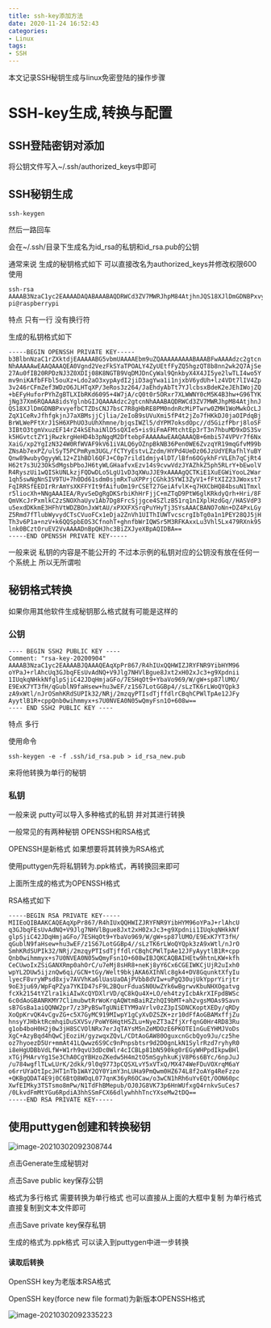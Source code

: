 ```yaml
---
title: ssh-key添加方法
date: 2020-11-24 16:52:43
categories:
- Linux
tags:
- SSH
---
```


本文记录SSH秘钥生成与linux免密登陆的操作步骤

<!-- more -->

# SSH-key生成,转换与配置

## SSH登陆密钥对添加

将公钥文件写入~/.ssh/authorized_keys中即可

## SSH秘钥生成

```shell
ssh-keygen
```

然后一路回车

会在~/.ssh/目录下生成名为id_rsa的私钥和id_rsa.pub的公钥

通常来说 生成的秘钥格式如下 可以直接改名为authorized_keys并修改权限600使用

```
ssh-rsa AAAAB3NzaC1yc2EAAAADAQABAAABAQDRWCd3ZV7MWRJhpM84AtjhnJQS18XJlDmGDNBPxvyefbCTZDsCNJ7bsC7R8gHbRE8PM0ndnRcMiPTwrw0ZMH1WoMwkOcLJZqXRvJfhfgkjnJ7aXBMsjjCjlia/2eIoB9sUVuXmi5fP4t2jZo7fHKkDJ0jaOIPdqBjBrWLWePFtXrJ1SH6XPhUO3uUhXhmne/bjqsIWZl5/dYPM7oksdOpc//d5GizfPbrj8loSF3O3tgmVxuzEF14rZ4kSEhaiNlD5sQXIe5+is9iFmAFMtchtEp3rT3n7hbuMD9xDS3Svk5HGvtctZY1jRwzkrgHeHD4b3pNgqM2DftebpF pi@raspberrypi
```

特点 只有一行 没有换行符

生成的私钥格式如下

```
-----BEGIN OPENSSH PRIVATE KEY-----
b3BlbnNzaC1rZXktdjEAAAAABG5vbmUAAAAEbm9uZQAAAAAAAAABAAABFwAAAAdzc2gtcn
NhAAAAAwEAAQAAAQEA0Vgnd2VezFkSYaTPOALY4ZyUEtfFyZQ5hgzQT8b8nn2wk2Q7AjSe
27Au0fIB20RPDzNJ3Z0XDIj08K8NGTB9VqDMJDnCyWal9QnkbyX4X4JI5ye2lwTLI4wo5Y
mv9niKAfbFFbl5ouXz+Ldo2aO3xypAydI2jiD3agYwa1i1njxbV6ydUh+lz4VDt7lIV4Zp
3v246rCFmZef3WDzO6JLHTqXP/3eRos3z264/JaEhdyAbTt7YJlcbsxBdeK2eJEhIWojZQ
+bEFyHuforPYhZgBTLXIbRKd6095+4W7jA/cQ0t0r5ORxr7XLWWNY0cM5K4B3hw+G96TYK
jNg37Xm6RQAAA8idsYglnbGIJQAAAAdzc2gtcnNhAAABAQDRWCd3ZV7MWRJhpM84AtjhnJ
QS18XJlDmGDNBPxvyefbCTZDsCNJ7bsC7R8gHbRE8PM0ndnRcMiPTwrw0ZMH1WoMwkOcLJ
ZqX1CeRvJfhfgkjnJ7aXBMsjjCjlia/2eIoB9sUVuXmi5fP4t2jZo7fHKkDJ0jaOIPdqBj
BrWLWePFtXrJ1SH6XPhUO3uUhXhmne/bjqsIWZl5/dYPM7oksdOpc//d5GizfPbrj8loSF
3IBtO3tgmVxuzEF14rZ4kSEhaiNlD5sQXIe5+is9iFmAFMtchtEp3rT3n7hbuMD9xDS3Sv
k5HGvtctZY1jRwzkrgHeHD4b3pNgqM2DftebpFAAAAAwEAAQAAAQB+6mbi574VPVr7f6Nx
XaiG/xp2YgIzN324W0RfWVAF9kV61iVALQ6yOZnpBkNB36Pen0WE6ZvzqYR19mqGfvM99b
ZNsAb7exPZ/ulSyT5PCPmRym3UGL/fCTYyEstvLZzdm/HYPd4UeDz06JzUdYERafhlYuBY
Qnw89wubyOgyyWL12+Z1hBDl6QFJ+C0p7rild1dmjy4lDT/lBfn6OGykhFrVLEh7qCjRt4
H62t7s3U23OkSdMgsbPboJH6tyWLGHaafvxEzv14s9cvwVdzJYAZhkZ5ph5RLrY+bEwolV
R4RyszUi1wQISkUNLkzjFQDwDLo5LgU1vD3qXWuJJE9xAAAAgQCTKiE1XuEGWiYooL2War
1qh5swNgNnSIV9TU+7h0Dd61sdm0sjmRxTuXPPrjCGhk3SYWI3ZyV1+fFtXIZ23JWoxst7
FqIRRSfEEDIrRrAmYsXKFFYIt9fAifuOm19rCSET27GeiAfvlK+q7HXCbHQ84bsuN1Tmxl
r5liocXh+NNgAAAIEA/RyvSeDgRgDKSrbiKhHrFjjC+mZTqD9PtW6glKRkdyQrh+Hri/8F
QmVKcJrPxmlkC2zSNOXhaUyv1Ab7Dg8FrcSjjgce4SZlzB51rq1nIXplHzdGq//HASVdP3
u5exdDKkmE3HFhVtWDZBOnJxWtAU/xPXXFXSrqPuYHyTj3SYsAAACBANO7oNn+DZ4PxLGy
Z5Rmd7fTlubWyvydCTsCVuoFCx1eDja2ZnVh1UIThIUWTvcscrgIbTg0a1n1PEY28QJ5jH
Th3v6P1a+nzV+k6QQSpbEOS3CfnohT+ghnfbWrIQWSr5M3RFKAxxLu3Vhl5Lx479RXnk95
lnk0BCztOruEV2VvAAAADnBpQHJhc3BiZXJyeXBpAQIDBA==
-----END OPENSSH PRIVATE KEY-----
```

一般来说 私钥的内容是不能公开的 不过本示例的私钥对应的公钥没有放在任何一个系统上 所以无所谓啦

## 秘钥格式转换

如果你用其他软件生成秘钥那么格式就有可能是这样的

### 公钥

```
---- BEGIN SSH2 PUBLIC KEY ----
Comment: "rsa-key-20200904"
AAAAB3NzaC1yc2EAAAABJQAAAQEAqXpPr867/R4hIUxQQHWIZJRYFNR9YibHYM96
oYPaJ+rlAhcUq3GJbqFEsUvAdNQ+V9Jlg7NHVlBgue8Jxt2xH02xJc3+g9Xpdnii
1IUqkqNHkkNfglpSjiC42JDqHmjaGFo/7ESHqOt9+YbaVo969/W/gW+sp87lUMO/
E9ExK7YT3fH/qGublN9faHsew+hu3wEF/z1S67LotGGBp4//sLzTK6rLWoQYQpk3
zA9xWtl/nJrOSmhKRdSUPIk32/NRj/2mzqyPTIsdTjffdlrCBqhCPWlTpAe12JFy
AyytlB1R+cppQnb0wihmmyx+s7U0NVEA0N05wQmyFsn1O+608w==
---- END SSH2 PUBLIC KEY ----
```

特点 多行

使用命令

```
ssh-keygen -e -f .ssh/id_rsa.pub > id_rsa_new.pub
```

来将他转换为单行的秘钥

### 私钥

一般来说 putty可以导入多种格式的私钥 并对其进行转换

一般常见的有两种秘钥 OPENSSH和RSA格式

OPENSSH是新格式 如果想要将其转换为RSA格式

使用puttygen先将私钥转为.ppk格式，再转换回来即可

上面所生成的格式为OPENSSH格式

RSA格式如下

```
-----BEGIN RSA PRIVATE KEY-----
MIIEoQIBAAKCAQEAqXpPr867/R4hIUxQQHWIZJRYFNR9YibHYM96oYPaJ+rlAhcU
q3GJbqFEsUvAdNQ+V9Jlg7NHVlBgue8Jxt2xH02xJc3+g9Xpdnii1IUqkqNHkkNf
glpSjiC42JDqHmjaGFo/7ESHqOt9+YbaVo969/W/gW+sp87lUMO/E9ExK7YT3fH/
qGublN9faHsew+hu3wEF/z1S67LotGGBp4//sLzTK6rLWoQYQpk3zA9xWtl/nJrO
SmhKRdSUPIk32/NRj/2mzqyPTIsdTjffdlrCBqhCPWlTpAe12JFyAyytlB1R+cpp
Qnb0wihmmyx+s7U0NVEA0N05wQmyFsn1O+608wIBJQKCAQBAIHEtw9htnLKW+kfh
CeCUwoIxZSiGANXRmp0ahOrC/u7eMj8sHR8+neKj8yY6Cx6CGEIWKCjUjR2uIxh0
wpYL2DUw5ijznQw6qi/GCN+tGy/Welt9bkjAKA6XIhNlc8gk4+DV8GqunktXfyIu
lyecF8vryWPsd8xjv7AVVhKa6lUasUaOAjPVbb8dVIw+uPgQ30ujUkYpprYirjtr
9oE3ju69/WpFqPZya7YKID47sF9L2BQurFduaSN0UwZYk6wBgrwvKbuNHXOgatvg
fcXk2154tYZlra1kiAIwXcQYDXlrVD/qC8kQu4X+LO/eh4tzyIcbAkrXIFpdBWSc
6c0dAoGBANRKMY7ClimubwtRrWoKrqAQWtmBaiRZzhQI9bMT+ah2vgsMOAs9Savn
sB7GsBa1aiQQNW2pr7/z3PyBSwTgUNiETYM9aVrlv0zZ3pISDNCKoptXEDy/qRDy
XoQpKrvQK4vCgvZG+c5X7GyMC919MIwpY1gCyXvDZSZK+zr10dFfAoGBAMxffjZu
hnsyYJHbktRcmhqiDuSXVSv/PoWY6HqtHSZLu+NyeZT3aZfjXrfqnG0Hr4RD83Ru
g1ob4boH0H2j0w3jH8SCVOlNRx7erJqTAYsM5nZeMDOzE6PKOTE1nGuEYHMJVoDs
XgC+AzyBqd4hQwCjEoziH/gyzwqxZQvL/CDtAoGAW80OguxcnGcbQyo9Ju/cz5he
oz7hyoezD5Ur+mmAt41LQwwz6S9Cc9nPnpsbtsr9d2D0gnLkN1SylrRzd7ryhyR0
i8eHgUDBbVdLfW+W1rh9qvU3dDc0Wlr4cICBLp81bN590kg0rEGyWHPpdIkpwBHl
xTGjPHArvYg1Se3ChA0CgYBHzoZKedw5H4m2tO5mSgyhkuKjV8P6s6BYc/6npJuJ
/u784wgflTLwLUrK/2dkk/9l0q9773pCQSXLvY5xVTxQ/MX474WeFDuVOXrqM6aY
o6rrUYaOtIpcJHT1nTb1WAY2QY0YimY3nLUHa9PmQwm0HZ674L8f2oAYg4ReFzzo
+QKBgQDAT4E9j0C6BtQ8WOqL077qnK36yR6OCaw/o3wCN1hRh6uYvEQt/OON60pc
XwfEIMky3TSTsmo8mPw/N1TdFhBMepub/OJ0JG8VK73p6HnWUfxgQ4rnkvSuCes7
/0LkvdFmMtYGu6RpdiA3hhSSmFCX66dlywhhhTncYXseMw2tDQ==
-----END RSA PRIVATE KEY-----
```

## 使用puttygen创建和转换秘钥

![image-20210302092308744](http://d0.ananas.chaoxing.com/download/05bd91008745df5e6659769ce69547dc?at_=1614648192340&ak_=42b68aa5c108d56e98fe264c9d5ea9e5&ad_=e019efb6e113b184e7f7429959319b05&fn=image-20210302092308744)

点击Generate生成秘钥对

点击Save public key保存公钥

格式为多行格式 需要转换为单行格式 也可以直接从上面的大框中复制 为单行格式 直接复制到文本文件即可

点击Save private key保存私钥

生成的格式为.ppk格式 可以读入到puttygen中进一步转换

#### 读取后转换

OpenSSH key为老版本RSA格式

OpenSSH key(force new file format)为新版本OPENSSH格式

![image-20210302092335223](http://d0.ananas.chaoxing.com/download/5589bcc71869d8094ebe95dd28c79418?at_=1614648217108&ak_=3e57a37b6778e74287dc47f7f676d03c&ad_=9963e5027a806f77c2c7fdcc2bec3ff5&fn=image-20210302092335223)

